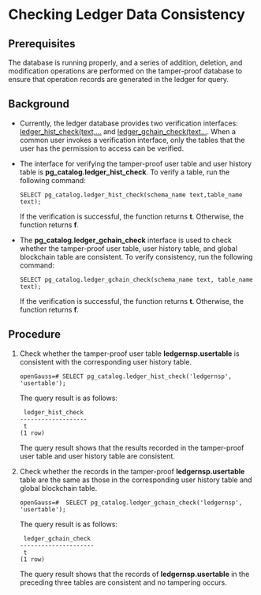 # Checking Ledger Data Consistency<a name="EN-US_TOPIC_0000001147007425"></a>

## Prerequisites<a name="en-us_topic_0059778013_sfe45a1031ec347ba820649c0cec52027"></a>

The database is running properly, and a series of addition, deletion, and modification operations are performed on the tamper-proof database to ensure that operation records are generated in the ledger for query.

## Background<a name="en-us_topic_0059778013_s15667753cb2542158661ae3f96cab067"></a>

-   Currently, the ledger database provides two verification interfaces:  [ledger\_hist\_check\(text,...](en-us_topic_0000001147093197.md#li48809468134)  and  [ledger\_gchain\_check\(text...](en-us_topic_0000001147093197.md#li6880446141312). When a common user invokes a verification interface, only the tables that the user has the permission to access can be verified.
-   The interface for verifying the tamper-proof user table and user history table is  **pg\_catalog.ledger\_hist\_check**. To verify a table, run the following command:

    ```
    SELECT pg_catalog.ledger_hist_check(schema_name text,table_name text);
    ```

    If the verification is successful, the function returns  **t**. Otherwise, the function returns  **f**.

-   The  **pg\_catalog.ledger\_gchain\_check**  interface is used to check whether the tamper-proof user table, user history table, and global blockchain table are consistent. To verify consistency, run the following command:

    ```
    SELECT pg_catalog.ledger_gchain_check(schema_name text, table_name text);
    ```

    If the verification is successful, the function returns  **t**. Otherwise, the function returns  **f**.


## Procedure<a name="section199001315531"></a>

1.  Check whether the tamper-proof user table  **ledgernsp.usertable**  is consistent with the corresponding user history table.

    ```
    openGauss=# SELECT pg_catalog.ledger_hist_check('ledgernsp', 'usertable');
    ```

    The query result is as follows:

    ```
     ledger_hist_check
    -------------------
     t
    (1 row)
    ```

    The query result shows that the results recorded in the tamper-proof user table and user history table are consistent.

2.  Check whether the records in the tamper-proof  **ledgernsp.usertable**  table are the same as those in the corresponding user history table and global blockchain table.

    ```
    openGauss=#  SELECT pg_catalog.ledger_gchain_check('ledgernsp', 'usertable');
    ```

    The query result is as follows:

    ```
     ledger_gchain_check
    ---------------------
     t
    (1 row)
    ```

    The query result shows that the records of  **ledgernsp.usertable**  in the preceding three tables are consistent and no tampering occurs.


